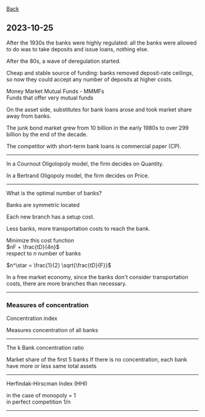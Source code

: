 
[Back](00.md)

## 2023-10-25

After the 1930s the banks were highly regulated: all the banks were allowed to do was to take deposits and issue loans, nothing else.

After the 80s, a wave of deregulation started.

Cheap and stable source of funding: banks removed deposit-rate ceilings, so now they could accept any number of deposits at higher costs.

Money Market Mutual Funds - MMMFs  
Funds that offer very mutual funds

On the asset side, substitutes for bank loans arose and took market share away from banks. 

The junk bond market grew from 10 billion in the early 1980s to over 299 billion by the end of the decade.

The competitor with short-term bank loans is commercial paper (CP).

---

In a Cournout Oligolopoly model, the firm decides on Quantity.

In a Bertrand Oligopoly model, the firm decides on Price.

---

What is the optimal number of banks?

Banks are symmetric located

Each new branch has a setup cost.

Less banks, more transportation costs to reach the bank.

Minimize this cost function  
$nF + \frac{tD}{4n}$  
respect to $n$ number of banks

$n^\star = \frac{1}{2} \sqrt{\frac{tD}{F}}$

In a free market economy, since the banks don't consider transportation costs, there are more branches than necessary.

---

### Measures of concentration  

Concentration index

Measures concentration of all banks

---

The k Bank concentration ratio

Market share of the first 5 banks
If there is no concentration, each bank have more or less same total assets

---

Herfindak-Hirscman Index (HHI)

in the case of monopoly = 1  
in perfect competition 1/n

---



